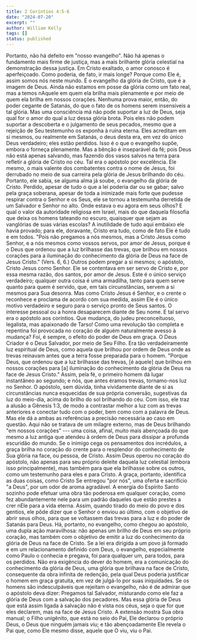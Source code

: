 ```yaml
---
title: 2 Coríntios 4:5-6
date: "2024-07-20"
excerpt: ""
author: William Kelly
tags: []
status: published
---
```


Portanto, não há defeito em \"nosso evangelho\". Não há apenas o
fundamento mais firme de justiça, mas a mais brilhante glória celestial
na demonstração dessa justiça. Em Cristo exaltado, o amor conosco é
aperfeiçoado. Como poderia, de fato, ir mais longe? Porque como Ele é,
assim somos nós neste mundo. É o evangelho da glória de Cristo, que é a
imagem de Deus. Ainda não estamos em posse da glória como um fato real,
mas a temos nAquele em quem ela brilha mais plenamente e por meio de
quem ela brilha em nossos corações. Nenhuma prova maior, então, do poder
cegante de Satanás, do que o fato de os homens serem insensíveis a tal
glória. Mas uma consciência má não pode suportar a luz de Deus, seja
qual for o amor do qual a luz dessa glória brota. Pois eles não podem
suportar a descoberta e o julgamento de seus pecados, mesmo que a
rejeição de Seu testemunho os exponha à ruína eterna. Eles acreditam em
si mesmos, ou realmente em Satanás, o deus desta era, em vez do único
Deus verdadeiro; eles estão perdidos. Isso é o que o evangelho supõe,
embora o forneça plenamente. Mas a bênção é inseparável da fé; pois Deus
não está apenas salvando, mas fazendo dos vasos salvos na terra para
refletir a glória de Cristo no céu. Tal era o apóstolo por excelência.
Ele mesmo, o mais valente dos combatentes contra o nome de Jesus, foi
derrubado no meio de sua carreira pela glória de Jesus brilhando do céu.
Portanto, ele sabia, se alguma alma já soube, o evangelho da glória de
Cristo. Perdido, apesar de tudo o que a lei poderia dar ou se gabar;
salvo pela graça soberana, apesar de toda a inimizade mais forte que
pudesse respirar contra o Senhor e os Seus, ele se tornou a testemunha
derretida de um Salvador e Senhor no alto. Onde estava o eu agora em
seus olhos? E qual o valor da autoridade religiosa em Israel, mais do
que daquela filosofia que deixa os homens tateando no escuro, quaisquer
que sejam as vanglórias de suas várias escolas? A inutilidade de tudo
aqui embaixo ele havia provado; para ele, doravante, Cristo era tudo,
como de fato Ele é tudo e em todos. \"Pois não pregamos a nós mesmos,
mas a Cristo Jesus como Senhor, e a nós mesmos como vossos servos, por
amor de Jesus, porque é o Deus que ordenou que a luz brilhasse das
trevas, que brilhou em nossos corações para a iluminação do conhecimento
da glória de Deus na face de Jesus Cristo.\" (Vers. 6, 6.) Outros podem
pregar a si mesmos; o apóstolo, Cristo Jesus como Senhor. Ele se
contentava em ser servo de Cristo e, por essa mesma razão, dos santos,
por amor de Jesus. Este é o único serviço verdadeiro; qualquer outra
coisa é uma armadilha, tanto para quem serve quanto para quem é servido,
que, em tais circunstâncias, servem a si mesmos para Sua desonra. Mas
como Cristo Jesus é Senhor, e o crente o reconhece e proclama de acordo
com sua medida, assim Ele é o único motivo verdadeiro e seguro para o
serviço pronto de Seus santos. O interesse pessoal ou a honra
desaparecem diante de Seu nome. E tal servo era o apóstolo aos
coríntios. Que mudança, do judeu preconceituoso, legalista, mas
apaixonado de Tarso! Como uma revolução tão completa e repentina foi
provocada no coração de alguém naturalmente avesso à mudança? Foi, é
sempre, o efeito do poder de Deus em graça. O Deus Criador é o Deus
Salvador, por meio de Seu Filho. Era tão verdadeiramente luz espiritual
de Deus, como aquela que brilhou por ordem de Deus onde as trevas
reinavam antes que a terra fosse preparada para o homem. \"Porque Deus,
que ordenou que a luz brilhasse das trevas, \[é aquele\] que brilhou em
nossos corações para \[a\] iluminação do conhecimento da glória de Deus
na face de Jesus Cristo.\" Assim, pela fé, o primeiro homem dá lugar
instantâneo ao segundo; e nós, que antes éramos trevas, tornamo-nos luz
no Senhor. O apóstolo, sem dúvida, tinha vividamente diante de si as
circunstâncias nunca esquecidas de sua própria conversão, sugestivas da
luz do meio-dia, acima do brilho do sol brilhando do céu. Com isso, ele
traz a alusão a Gênesis 1:3, de modo a contrastar melhor a luz com as
trevas anteriores e conectar tudo com o poder, bem como com a palavra de
Deus. Mas ele dá a ambas as referências a precisão necessária ao caso em
questão. Aqui não se tratava de um milagre externo, mas de Deus
brilhando \"em nossos corações\" --- uma coisa, afinal, muito mais
abençoada do que mesmo a luz antiga que atendeu à ordem de Deus para
dissipar a profunda escuridão do mundo. Se o inimigo cega os pensamentos
dos incrédulos, a graça brilha no coração do crente para o resplendor do
conhecimento de Sua glória na face, ou pessoa, de Cristo. Assim Deus
operou no coração do apóstolo, não apenas para seu próprio deleite
daquela luz celestial (embora isso principalmente), mas também para que
ela brilhasse sobre os outros, como um testemunho para eles e para
Cristo. A graça, portanto, identifica as duas coisas, como Cristo Se
entregou \"por nós\", uma oferta e sacrifício \"a Deus\", por um odor de
aroma agradável. A energia do Espírito Santo sozinho pode efetuar uma
obra tão poderosa em qualquer coração, como fez abundantemente nele para
um padrão daqueles que estão prestes a crer nEle para a vida eterna.
Assim, quando tirado do meio do povo e dos gentios, ele pôde dizer que o
Senhor o enviou ao último, com o objetivo de abrir seus olhos, para que
se voltassem das trevas para a luz e do poder de Satanás para Deus. Há,
portanto, no evangelho, como chegou ao apóstolo, uma dupla ação
maravilhosa: não apenas um brilho de Deus em seu próprio coração, mas
também com o objetivo de emitir a luz do conhecimento da glória de Deus
na face de Cristo. Se a lei era dirigida a um povo já formado e em um
relacionamento definido com Deus, o evangelho, especialmente como Paulo
o conhecia e pregava, foi para qualquer um, para todos, para os
perdidos. Não era exigência do dever do homem, era a comunicação do
conhecimento da glória de Deus, uma glória que brilhava na face de
Cristo, consequente da obra infinita de redenção, pela qual Deus poderia
justificar o homem em graça gratuita, em vez de julgá-lo por suas
iniquidades. Se os homens são indesculpáveis que rejeitam o evangelho,
não é de admirar que o apóstolo deva dizer: Pregamos tal Salvador,
misturando como ele faz a glória de Deus com a salvação dos pecadores.
Mas essa glória de Deus que está assim ligada à salvação não é vista nos
céus, seja o que for que eles declarem, mas na face de Jesus Cristo. A
extensão mostra Sua obra manual; o Filho unigênito, que está no seio do
Pai, Ele declarou o próprio Deus, o Deus que ninguém jamais viu; e tão
abençoadamente Ele revela o Pai que, como Ele mesmo disse, aquele que O
viu, viu o Pai.
